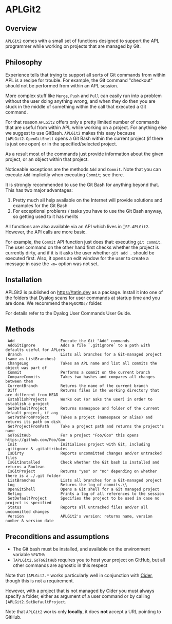 # APLGit2


## Overview

`APLGit2` comes with a small set of functions designed to support the APL programmer while working on projects that are managed by Git. 

## Philosophy

Experience tells that trying to support all sorts of Git commands from within APL is a recipe for trouble. For example, the Git command "checkout" should not be performed from within an APL session. 

More complex stuff like `Merge`, `Push` and `Pull` can easily run into a problem without the user doing anything wrong, and when they do then you are stuck in the middle of something within the call that executed a Git command. 

For that reason `APLGit2` offers only a pretty limited number of commands that are useful from within APL while working on a project. For anything else we suggest to use GitBash. `APLGit2` makes this easy because `]APLGit2.OpenGitShell` opens a Git Bash within the current project (if there is just one open) or in the specified/selected project.

As a result most of the commands just provide information about the given project, or an object within that project.

Noticeable exceptions are the methods `Add` and `Commit`. Note that you can execute `Add` implicitly when executing `Commit`; see there.

It is strongly recommended to use the Git Bash for anything beyond that. This has two major advantages:

1. Pretty much all help available on the Internet will provide solutions and examples for the Git Bash
2. For exceptional problems / tasks you have to use the Git Bash anyway, so getting used to it has merits

All functions are also available via an API which lives in `⎕SE.APLGit2`. However, the API calls are more basic. 

For example, the  `Commit` API function just does that: executing `git commit`. The user command on the other hand first checks whether the project is currently dirty, and if it is it asks the user whether `git add .` should be executed first. Also, it opens an edit window for the user to create a message in case the `-m=` option was not set.

## Installation

APLGit2 is published on <https://tatin.dev> as a package. Install it into one of the folders that Dyalog scans for user commands at startup time and you are done. We recommend the `MyUCMDs/` folder. 

For details refer to the Dyalog User Commands User Guide.

## Methods

```
 Add                    Execute the Git "Add" commands                                         
 AddGitIgnore           Adds a file `.gitignore` to a path with defaults useful for APLers
 Branch                 Lists all branches for a Git-managed project (same as ListBranches)
 ChangeLog              Takes an APL name and list all commits the object was part of          
 Commit                 Performs a commit on the current branch                                
 CompareCommits         Takes two hashes and compares all changes between them
 CurrentBranch          Returns the name of the current branch            
 Diff                   Returns files in the working directory that are different from HEAD
 EstablishProjects      Works out (or asks the user) in order to establish a project
 GetDefaultProject      Returns namespace and folder of the current default project, if any     
 GetPathFromProject     Takes a project (namespace or alias) and returns its path on disk
 GetProjectFromPath     Take a project path and returns the project's name
 GoToGitHub             For a project "Foo/Goo" this opens https://github.com/Foo/Goo
 Init                   Initialises project with Git, including .gitignore & .gitattributes
 IsDirty                Reports uncommitted changes and/or untracked files
 IsGitInstalled         Check whether the Git bash is installed and returns a Boolean
 IsGitProject           Returns "yes" or "no" depending on whether there is a ./.git folder    
 ListBranches           Lists all branches for a Git-managed project                            
 Log                    Returns the log of commits.\\
 OpenGitShell           Opens a Git shell for a Git managed project                             
 RefLog                 Prints a log of all references to the session
 SetDefaultProject      Specifies the project to be used in case no project is specified   
 Status                 Reports all untracked files and/or all uncommitted changes
 Version                APLGit2's version: returns name, version number & version date
```

## Preconditions and assumptions

* The Git bash must be installed, and available on the environment variable `%PATH%`
* `]APLGit2.GoToGitHub` requires you to host your project on GitHub, but all other commands are agnostic in this respect

Note that `]APLGit2.*` works particularly well in conjunction with [Cider](https://github.com/aplteam/Cider), though this is not a requirement. 

However, with a project that is not managed by Cider you must always specify a folder, either as argument of a user command or by calling `]APLGit2.SetDefaultProject`. 

Note that `APLGit2` works only **locally**, it does **not** accept a URL pointing to GitHub.
